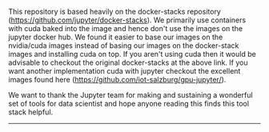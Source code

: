 This repository is based heavily on the docker-stacks repository (https://github.com/jupyter/docker-stacks). We primarily use containers with cuda baked into the image and hence don't use the images on the jupyter docker hub. We found it easier to base our images on the nvidia/cuda images instead of basing our images on the docker-stack images and installing cuda on top. If you aren't using cuda then it would be advisable to checkout the original docker-stacks at the above link. If you want another implementation cuda with jupyter checkout the excellent images found here (https://github.com/iot-salzburg/gpu-jupyter/). 

We want to thank the Jupyter team for making and sustaining a wonderful set of tools for data scientist and hope anyone reading this finds this tool stack helpful. 

---

